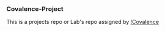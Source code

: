 ### Covalence-Project
This is a projects repo or Lab's repo assigned by [!Covalence](https://covalence.io/)
